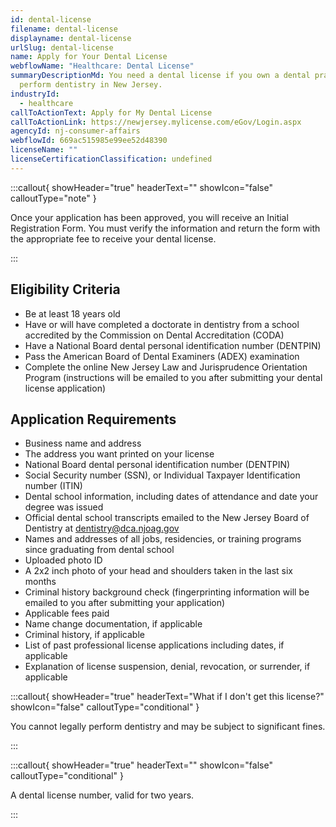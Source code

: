 ```yaml
---
id: dental-license
filename: dental-license
displayname: dental-license
urlSlug: dental-license
name: Apply for Your Dental License
webflowName: "Healthcare: Dental License"
summaryDescriptionMd: You need a dental license if you own a dental practice or
  perform dentistry in New Jersey.
industryId:
  - healthcare
callToActionText: Apply for My Dental License
callToActionLink: https://newjersey.mylicense.com/eGov/Login.aspx
agencyId: nj-consumer-affairs
webflowId: 669ac515985e99ee52d48390
licenseName: ""
licenseCertificationClassification: undefined
---
```


:::callout{ showHeader="true" headerText="" showIcon="false" calloutType="note" }

Once your application has been approved, you will receive an Initial Registration Form. You must verify the information and return the form with the appropriate fee to receive your dental license.

:::

## Eligibility Criteria 

- Be at least 18 years old
- Have or will have completed a doctorate in dentistry from a school accredited by the Commission on Dental Accreditation (CODA)
- Have a National Board dental personal identification number (DENTPIN)
- Pass the American Board of Dental Examiners (ADEX) examination
- Complete the online New Jersey Law and Jurisprudence Orientation Program (instructions will be emailed to you after submitting your dental license application)

## Application Requirements

- Business name and address
- The address you want printed on your license
- National Board dental personal identification number (DENTPIN)
- Social Security number (SSN), or Individual Taxpayer Identification number (ITIN)
- Dental school information, including dates of attendance and date your degree was issued
- Official dental school transcripts emailed to the New Jersey Board of Dentistry at [dentistry@dca.njoag.gov](mailto:Dentistry@dca.njoag.gov)
- Names and addresses of all jobs, residencies, or training programs since graduating from dental school
- Uploaded photo ID
- A 2x2 inch photo of your head and shoulders taken in the last six months
- Criminal history background check (fingerprinting information will be emailed to you after submitting your application)
- Applicable fees paid
- Name change documentation, if applicable
- Criminal history, if applicable
- List of past professional license applications including dates, if applicable
- Explanation of license suspension, denial, revocation, or surrender, if applicable

:::callout{ showHeader="true" headerText="What if I don't get this license?" showIcon="false" calloutType="conditional" }

You cannot legally perform dentistry and may be subject to significant fines.

:::

:::callout{ showHeader="true" headerText="" showIcon="false" calloutType="conditional" }

A dental license number, valid for two years.

:::
